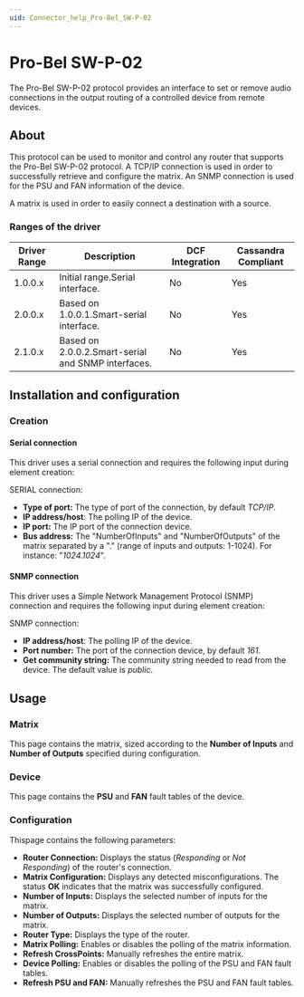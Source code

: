 ```yaml
---
uid: Connector_help_Pro-Bel_SW-P-02
---
```


# Pro-Bel SW-P-02

The Pro-Bel SW-P-02 protocol provides an interface to set or remove audio connections in the output routing of a controlled device from remote devices.

## About

This protocol can be used to monitor and control any router that supports the Pro-Bel SW-P-02 protocol. A TCP/IP connection is used in order to successfully retrieve and configure the matrix. An SNMP connection is used for the PSU and FAN information of the device.

A matrix is used in order to easily connect a destination with a source.

### Ranges of the driver

| **Driver Range** | **Description**                                    | **DCF Integration** | **Cassandra Compliant** |
|------------------|----------------------------------------------------|---------------------|-------------------------|
| 1.0.0.x          | Initial range.Serial interface.                    | No                  | Yes                     |
| 2.0.0.x          | Based on 1.0.0.1.Smart-serial interface.           | No                  | Yes                     |
| 2.1.0.x          | Based on 2.0.0.2.Smart-serial and SNMP interfaces. | No                  | Yes                     |

## Installation and configuration

### Creation

#### Serial connection

This driver uses a serial connection and requires the following input during element creation:

SERIAL connection:

- **Type of port:** The type of port of the connection, by default *TCP/IP*.
- **IP address/host**: The polling IP of the device.
- **IP port:** The IP port of the connection device.
- **Bus address:** The "NumberOfInputs" and "NumberOfOutputs" of the matrix separated by a "." (range of inputs and outputs: 1-1024). For instance: "*1024.1024*".

#### SNMP connection

This driver uses a Simple Network Management Protocol (SNMP) connection and requires the following input during element creation:

SNMP connection:

- **IP address/host**: The polling IP of the device.
- **Port number:** The port of the connection device, by default *161*.
- **Get community string:** The community string needed to read from the device. The default value is *public*.

## Usage

### Matrix

This page contains the matrix, sized according to the **Number of Inputs** and **Number of Outputs** specified during configuration.

### Device

This page contains the **PSU** and **FAN** fault tables of the device.

### Configuration

Thispage contains the following parameters:

- **Router Connection:** Displays the status (*Responding* or *Not Responding*) of the router's connection.
- **Matrix Configuration:** Displays any detected misconfigurations. The status **OK** indicates that the matrix was successfully configured.
- **Number of Inputs:** Displays the selected number of inputs for the matrix.
- **Number of Outputs:** Displays the selected number of outputs for the matrix.
- **Router Type:** Displays the type of the router.
- **Matrix Polling:** Enables or disables the polling of the matrix information.
- **Refresh CrossPoints:** Manually refreshes the entire matrix.
- **Device Polling:** Enables or disables the polling of the PSU and FAN fault tables.
- **Refresh PSU and FAN:** Manually refreshes the PSU and FAN fault tables.
